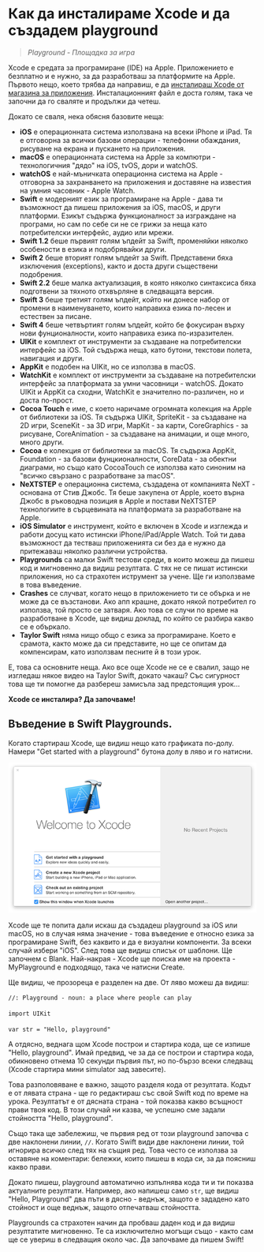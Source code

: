 # Как да инсталираме Xcode и да създадем playground

> _Playground - Площадка за игра_

Xcode е средата за програмиране (IDE) на Apple. Приложението е безплатно и е нужно, за да разработваш за платформите на Apple. Първото нещо, което трябва да направиш, е да [инсталираш Xcode от магазина за приложения](https://itunes.apple.com/us/app/xcode/id497799835?mt=12&at=10l8cn&ct=hws). Инсталационният файл е доста голям, така че започни да го сваляте и продължи да четеш.   

Докато се сваля, нека обясня базовите неща:   

- **iOS** е операционната система използвана на всеки iPhone и iPad. Тя е отговорна за всички базови операции - телефонни обаждания, рисуване на екрана и пускането на приложения.   
- **macOS** е операционната система на Apple за компютри - технологичния "дядо" на iOS, tvOS, дори и watchOS.  
- **watchOS** е най-мъничката операционна система на Apple - отговорна за захранването на приложения и доставяне на известия на умния часовник - Apple Watch.
- **Swift** е модерният език за програмиране на Apple - дава ти възможност да пишеш приложения за iOS, macOS, и други платформи. Езикът съдържа функционалност за изграждане на програми, но сам по себе си не се грижи за неща като потребителски интерфейс, аудио или мрежи. 
- **Swift 1.2** беше първият голям ъпдейт за Swift, променяйки няколко особености в езика и подобрявайки други.
- **Swift 2** беше вторият голям ъпдейт за Swift. Представени бяха изключения (exceptions), както и доста други съществени подобрения. 
- **Swift 2.2** беше малка актуализация, в която няколко синтаксисa бяха подготвени за тяхното отхвърляне в следващата версия. 
- **Swift 3** беше третият голям ъпдейт, който ни донесе набор от промени в наименуването, които направиха езика по-лесен и естествен за писане.
- **Swift 4** беше четвъртият голям ъпдейт, който бе фокусиран върху нови фунционалности, които направиха езика по-изразителен. 
- **UIKit** е комплект от инструменти за създаване на потребителски интерфейс за iOS. Той съдържа неща, като бутони, текстови полета, навигация и други.  
- **AppKit** е подобен на UIKit, но се използва в macOS.  
- **WatchKit** е комплект от инструменти за създаване на потребителски интерфейс за платформата за умни часовници - watchOS. Докато UIKit и АppKit са сходни, WatchKit e значително по-различен, но и доста по-прост. 
- **Cocoa Touch** е име, с което наричаме огромната колекция на Apple от библиотеки за iOS. Тя съдържа UIKit, SpriteKit - за създаване на 2D игри, SceneKit - за 3D игри, MapKit - за карти, CoreGraphics - за рисуване, CoreAnimation - за създаване на анимации, и още много, много други. 
- **Cocoa** е колекция от библиотеки за macOS. Тя съдържа AppKit, Foundation - за базови фунцкионалности, CoreData - за обектни диаграми, но също като CocoaTouch се използва като синоним на "всичко свързано с разработване за macOS".  
- **NeXTSTEP** е операционна система, създадена от компанията NeXT - основана от Стив Джобс. Тя беше закупена от Apple, което върна Джобс в ръководна позиция в Apple и постави NeXTSTEP технологиите в сърцевината на платформата за разработване на Apple.  
- **iOS Simulator** е инструмент, който е включен в Xcode и изглежда и работи досущ като истински iPhone/iPad/Apple Watch. Той ти дава възможност да тестваш приложенията си без да е нужно да притежаваш няколко различни устройства.
- **Playgrounds** са малки Swift тестови среди, в които можеш да пишеш код и мигновенно да видиш резултата. С тях не се пишат истински приложения, но са страхотен иструмент за учене. Ще ги използваме в това въведение.  
- **Crashes** се случват, когато нещо в приложението ти се обърка и не може да се възстанови. Ако апп крашне, докато някой потребител го използва, той просто се затваря. Ако това се случи по време на разработване в Xcode, ще видиш доклад, по който се разбира какво се е объркало.  
- **Taylor Swift** няма нищо общо с езика за програмиране. Което е срамота, както може да си представите, но ще се опитам да компенсирам, като използвам песните й в този урок.

Е, това са основните неща. Ако все още Xcode не се е свалил, защо не изгледаш някое видео на Taylor Swift, докато чакаш? Със сигурност това ще ти помогне да разбереш замисъла зад предстоящия урок... 

**Xcode се инсталира? Да започваме!** 

## Въведение в Swift Playgrounds. 

Когато стартираш Xcode, ще видиш нещо като графиката по-долу. Намери "Get started with a playground" бутона долу в ляво и го натисни.

![При стартиране на Xcode ще бъдеш попитан какъв проект искаш да създадеш. Избери Get Started with a Playground.](0-1.png)
 
Xcode ще те попита дали искаш да създадеш playground за iOS или macOS, но в случая няма значение - това въведение е относно езика за програмиране Swift, без каквито и да е визуални компоненти. За всеки случай избери "iOS". След това ще видиш списък от шаблони. Ще започнем с Blank. Най-накрая - Xcode ще поиска име на проекта - MyPlayground е подходящо, така че натисни Create.  

Ще видиш, че прозореца е разделен на две. От ляво можеш да видиш: 

    //: Playground - noun: a place where people can play

    import UIKit

    var str = "Hello, playground"
    
А отдясно, веднага щом Xcode построи и стартира кода, ще се изпише "Hello, playground". Имай предвид, че за да се построи и стартира кода, обикновено отнема 10 секунди първия път, но по-бързо всеки следващ (Xcode стартира мини simulator зад завесите).

Това разполовяване е важно, защото разделя кода от резултата. Кодът е от лявата страна - ще го редактираш със свой Swift код по време на урока. Резултатът е от дясната страна - той показва какво всъщност прави твоя код. В този случай ни казва, че успешно сме задали стойността "Hello, playground".

Също така ще забележиш, че първия ред от този playground започва с две наклонени линии, `//`. Когато Swift види две наклонени линии, той игнорира всичко след тях на същия ред. Това често се използва за оставяне на коментари: бележки, които пишеш в кода си, за да поясниш какво прави.

Докато пишеш, playground автоматично изпълнява кода ти и ти показва актуалните резултати. Например, ако напишеш само `str`, ще видиш "Hello, Playground" два пъти в дясно - веднъж, защото е зададено като стойност и още веднъж, защото отпечатваш стойността.

Playgrounds са страхотен начин да пробваш даден код и да видиш резултатите мигновенно. Те са изключително могъщи също - както сам ще се увериш в следващия около час. Да започваме да пишем Swift!